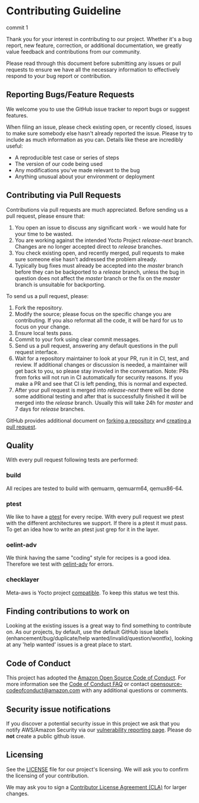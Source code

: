 # Contributing Guideline
commit 1

Thank you for your interest in contributing to our project. Whether
it's a bug report, new feature, correction, or additional
documentation, we greatly value feedback and contributions from our
community.

Please read through this document before submitting any issues or pull
requests to ensure we have all the necessary information to
effectively respond to your bug report or contribution.

## Reporting Bugs/Feature Requests

We welcome you to use the GitHub issue tracker to report bugs or
suggest features.

When filing an issue, please check existing open, or recently closed,
issues to make sure somebody else hasn't already reported the
issue. Please try to include as much information as you can. Details
like these are incredibly useful:

* A reproducible test case or series of steps
* The version of our code being used
* Any modifications you've made relevant to the bug
* Anything unusual about your environment or deployment

## Contributing via Pull Requests

Contributions via pull requests are much appreciated. Before sending
us a pull request, please ensure that:

1. You open an issue to discuss any significant work - we would hate
   for your time to be wasted.
2. You are working against the intended Yocto Project *release-next*
   branch. Changes are no longer accepted direct to *release*
   branches.
3. You check existing open, and recently merged, pull requests to make
   sure someone else hasn't addressed the problem already.
4. Typically bug fixes must already be accepted into the *master* branch before they can be backported to a *release* branch, unless the bug in question does not affect the *master* branch or the fix on the *master* branch is unsuitable for backporting.

To send us a pull request, please:

1. Fork the repository.
2. Modify the source; please focus on the specific change you are
   contributing. If you also reformat all the code, it will be hard
   for us to focus on your change.
3. Ensure local tests pass.
4. Commit to your fork using clear commit messages.
5. Send us a pull request, answering any default questions in the pull
   request interface.
6. Wait for a repository maintainer to look at your PR, run it in CI, test, and review. If additional changes or discussion is needed, a maintainer will get back to you, so please stay invovled in the conversation. Note: PRs from forks will not run in CI automatically for security reasons. If you make a PR and see that CI is left pending, this is normal and expected.
7. After your pull request is merged into *release-next* there will be done some additional testing and after that is successfully finished it will be merged into the  *release* branch. Usually this will take 24h for *master* and 7 days for *release* branches.

GitHub provides additional document on [forking a repository](https://help.github.com/articles/fork-a-repo/) and
[creating a pull request](https://help.github.com/articles/creating-a-pull-request/).

## Quality
With every pull request following tests are performed:
### build
All recipes are tested to build with qemuarm, qemuarm64, qemux86-64.
### ptest
We like to have a [ptest](https://wiki.yoctoproject.org/wiki/Ptest) for every recipe. With every pull request we ptest with the different architectures we support. 
If there is a ptest it must pass. To get an idea how to write an ptest just grep for it in the layer.
### oelint-adv
We think having the same "coding" style for recipes is a good idea. Therefore we test with [oelint-adv](https://github.com/priv-kweihmann/oelint-adv) for errors. 
### checklayer
Meta-aws is Yocto project [compatible](https://www.yoctoproject.org/software-overview/layers/). To keep this status we test this.

## Finding contributions to work on

Looking at the existing issues is a great way to find something to
contribute on. As our projects, by default, use the default GitHub
issue labels (enhancement/bug/duplicate/help
wanted/invalid/question/wontfix), looking at any 'help wanted' issues
is a great place to start.


## Code of Conduct
This project has adopted the [Amazon Open Source Code of
Conduct](https://aws.github.io/code-of-conduct).  For more information
see the [Code of Conduct
FAQ](https://aws.github.io/code-of-conduct-faq) or contact
opensource-codeofconduct@amazon.com with any additional questions or
comments.

## Security issue notifications
If you discover a potential security issue in this project we ask that
you notify AWS/Amazon Security via our [vulnerability reporting
page](http://aws.amazon.com/security/vulnerability-reporting/). Please
do **not** create a public github issue.

## Licensing

See the [LICENSE](LICENSE) file for our project's licensing. We will
ask you to confirm the licensing of your contribution.

We may ask you to sign a [Contributor License Agreement
(CLA)](http://en.wikipedia.org/wiki/Contributor_License_Agreement) for
larger changes.
